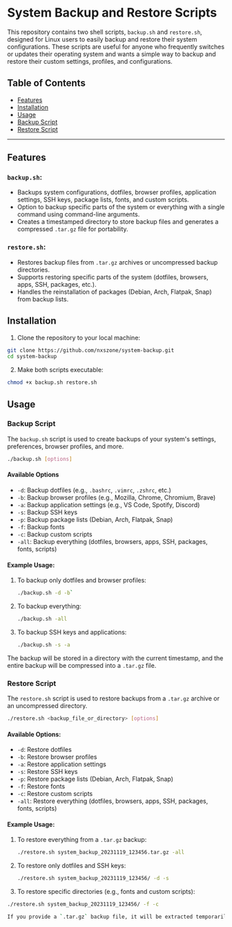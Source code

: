 # System Backup and Restore Scripts
This repository contains two shell scripts, `backup.sh` and `restore.sh`, designed for Linux users to easily backup and restore their system configurations. These scripts are useful for anyone who frequently switches or updates their operating system and wants a simple way to backup and restore their custom settings, profiles, and configurations.

## Table of Contents
- [Features](#features)
- [Installation](#installation)
- [Usage](#usage)
- [Backup Script](#backup-script)
- [Restore Script](#restore-script)
---

## Features
### `backup.sh`:
- Backups system configurations, dotfiles, browser profiles, application settings, SSH keys, package lists, fonts, and custom scripts.
- Option to backup specific parts of the system or everything with a single command using command-line arguments.
- Creates a timestamped directory to store backup files and generates a compressed `.tar.gz` file for portability.
  
### `restore.sh`:
- Restores backup files from `.tar.gz` archives or uncompressed backup directories.
- Supports restoring specific parts of the system (dotfiles, browsers, apps, SSH, packages, etc.).
- Handles the reinstallation of packages (Debian, Arch, Flatpak, Snap) from backup lists.


## Installation

1. Clone the repository to your local machine:
```bash
git clone https://github.com/nxszone/system-backup.git
cd system-backup
```

2. Make both scripts executable:
```bash
chmod +x backup.sh restore.sh
```
  
## Usage
### Backup Script
The `backup.sh` script is used to create backups of your system's settings, preferences, browser profiles, and more.

```bash
./backup.sh [options]
```
#### Available Options
-   `-d`: Backup dotfiles (e.g., `.bashrc`, `.vimrc`, `.zshrc`, etc.)
-   `-b`: Backup browser profiles (e.g., Mozilla, Chrome, Chromium, Brave)
-   `-a`: Backup application settings (e.g., VS Code, Spotify, Discord)
-   `-s`: Backup SSH keys
-   `-p`: Backup package lists (Debian, Arch, Flatpak, Snap)
-   `-f`: Backup fonts
-   `-c`: Backup custom scripts
-   `-all`: Backup everything (dotfiles, browsers, apps, SSH, packages, fonts, scripts)


#### Example Usage:
1.  To backup only dotfiles and browser profiles:
	```bash
	./backup.sh -d -b`
	```
3.  To backup everything:
    ```bash
    ./backup.sh -all
	 ```
4.  To backup SSH keys and applications:
    ```bash
    ./backup.sh -s -a
    ```
    
The backup will be stored in a directory with the current timestamp, and the entire backup will be compressed into a `.tar.gz` file.


### Restore Script

The `restore.sh` script is used to restore backups from a `.tar.gz` archive or an uncompressed directory.

```bash
./restore.sh <backup_file_or_directory> [options]
```
#### Available Options:
-   `-d`: Restore dotfiles
-   `-b`: Restore browser profiles
-   `-a`: Restore application settings
-   `-s`: Restore SSH keys
-   `-p`: Restore package lists (Debian, Arch, Flatpak, Snap)
-   `-f`: Restore fonts
-   `-c`: Restore custom scripts
-   `-all`: Restore everything (dotfiles, browsers, apps, SSH, packages, fonts, scripts)


#### Example Usage:
1.  To restore everything from a `.tar.gz` backup:
    ```bash
    ./restore.sh system_backup_20231119_123456.tar.gz -all
    ```
2.  To restore only dotfiles and SSH keys:
    ```bash
    ./restore.sh system_backup_20231119_123456/ -d -s
    ```
3.  To restore specific directories (e.g., fonts and custom scripts):
```bash
./restore.sh system_backup_20231119_123456/ -f -c

If you provide a `.tar.gz` backup file, it will be extracted temporarily before restoring the files. If you provide a directory, it will restore from that directory directly.
